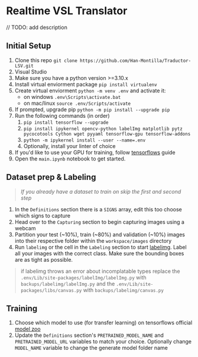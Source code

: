 # Realtime VSL Translator

// TODO: add description

## Initial Setup

1. Clone this repo `git clone https://github.com/Han-Montilla/Traductor-LSV.git`
2. Visual Studio
3. Make sure you have a python version >=3.10.x
2. Install virtual enviorment package `pip install virtualenv`
3. Create virtual enviorment `python -m venv .env` and activate it:
	- on windows `.env\Scripts\activate.bat`
	- on mac/linux `source .env/Scripts/activate`
4.  If prompted, upgrade pip `python -m pip install --upgrade pip`
5. Run the following commands (in order)
	1. `pip install tensorflow --upgrade`
	2. `pip install ipykernel opencv-python labelImg matplotlib pytz pycocotools Cython wget pyyaml tensorflow-gpu tensorflow-addons`
	3. `python -m ipykernel install --user --name=.env`
	4. Optionally, install your linter of choice
6. If you'd like to use your GPU for training, follow [tensorflows](https://www.tensorflow.org/install) guide
7. Open the `main.ipynb` notebook to get started.

## Dataset prep & Labeling

> *If you already have a dataset to train on skip the first and second step*

1. In the `Definitions` section there is a `SIGNS` array, edit this too choose which signs to capture
2. Head over to the `Capturing` section to begin capturing images using a webcam
3. Partition your test (~10%), train (~80%) and validation (~10%) images into their respective folder within the `workspace/images` directory
4. Run `labelimg`  or the cell in the `Labeling` section to start [labelimg](https://github.com/heartexlabs/labelImg).  Label all your images with the correct class. Make sure the bounding boxes are as tight as possible.

> if labelimg throws an error about incomplatable types  replace the `.env/Lib/site-packages/labelImg/labelImg.py` with `backups/labelimg/labelImg.py` and the `.env/Lib/site-packages/libs/canvas.py` with `backups/labelimg/canvas.py`

## Training

1. Choose which model to use (for transfer learning) on tensorflows official [model zoo](https://github.com/tensorflow/models/blob/master/research/object_detection/g3doc/tf2_detection_zoo.md)
2. Update the `Definitions` section's `PRETRAINED_MODEL_NAME` and `PRETRAINED_MODEL_URL` variables to match your choice. Optionally change `MODEL_NAME` variable to change the generate model folder name